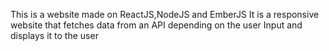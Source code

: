 
This is a website made on ReactJS,NodeJS and EmberJS
It is a responsive website that fetches data from an API depending on the user Input and displays it to the user
